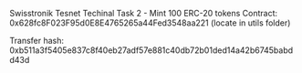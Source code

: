 Swisstronik Tesnet Techinal Task 2 - Mint 100 ERC-20 tokens
Contract: 0x628fc8F023F95d0E8E4765265a44Fed3548aa221 (locate in utils folder)

Transfer hash: 0xb511a3f5405e837c8f40eb27adf57e881c40db72b01ded14a42b6745babdd43d